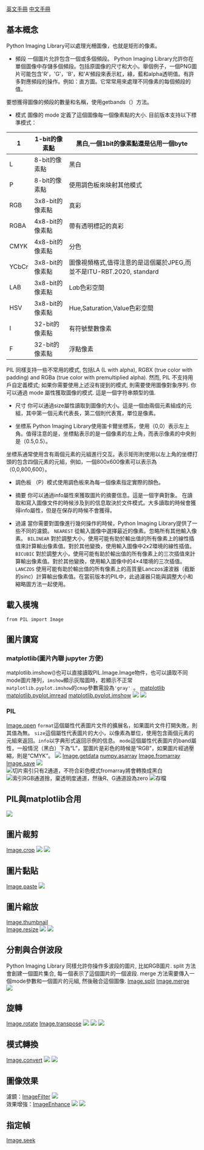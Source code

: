 [英文手冊](https://pillow.readthedocs.io)
[中文手冊](https://pillow-zh-cn.readthedocs.io/zh_CN/latest/index.html)

## 基本概念 ##
Python Imaging Library可以處理光柵圖像，也就是矩形的像素。

- 頻段
一個圖片允許包含一個或多個頻段。 Python Imaging Library允許你在單個圖像中存儲多個頻段。包括原圖像的尺寸和大小。舉個例子，一個PNG圖片可能包含'R'，'G'，'B'，和'A'頻段來表示紅，綠，藍和alpha透明值。有許多對應頻段的操作。例如：直方圖。它常常用來處理不同像素的每個頻段的值。

要想獲得圖像的頻段的數量和名稱，使用getbands（）方法。

- 模式
圖像的 mode 定義了這個圖像每一個像素點的大小. 目前版本支持以下標準模式：

| 1     | 1-bit的像素點   | 黑白,一個1bit的像素點還是佔用一個byte                        |
| ----- | --------------- | ------------------------------------------------------------ |
| L     | 8-bit的像素點   | 黑白                                                         |
| P     | 8-bit的像素點   | 使用調色板來映射其他模式                                     |
| RGB   | 3x8-bit的像素點 | 真彩                                                         |
| RGBA  | 4x8-bit的像素點 | 帶有透明標記的真彩                                           |
| CMYK  | 4x8-bit的像素點 | 分色                                                         |
| YCbCr | 3x8-bit的像素點 | 圖像視頻格式,值得注意的是這個屬於JPEG,而並不是ITU-RBT.2020, standard |
| LAB   | 3x8-bit的像素點 | L*a*b色彩空間                                                |
| HSV   | 3x8-bit的像素點 | Hue,Saturation,Value色彩空間                                 |
| I     | 32-bit的像素點  | 有符號整數像素                                               |
| F     | 32-bit的像素點  | 浮點像素                                                     |

PIL 同樣支持一些不常用的模式, 包括LA (L with alpha), RGBX (true color with padding) and RGBa (true color with premultiplied alpha). 然而, PIL 不支持用戶自定義模式; 如果你需要使用上述沒有提到的模式, 則需要使用圖像對象序列.
你可以通過 mode 屬性獲取圖像的模式. 這是一個字符串類型的值.

- 尺寸
你可以通過size屬性讀取到圖像的大小。這是一個由兩個元素組成的元組，其中第一個元素代表長，第二個則代表寬，單位是像素。

- 坐標系
Python Imaging Library使用笛卡爾坐標系，使用（0,0）表示左上角。值得注意的是，坐標點表示的是一個像素的左上角，而表示像素的中央則是（0.5,0.5）。

坐標系通常使用含有兩個元素的元組進行交互。表示矩形則使用以左上角的坐標打頭的包含四個元素的元組，例如，一個800x600像素可以表示為（0,0,800,600）。

- 調色板
（P）模式使用調色板來為每一個像素指定實際的顏色。

- 摘要
你可以通過info屬性來獲取圖片的摘要信息。這是一個字典對象。
在讀取和寫入圖像文件的時候涉及到的信息取決於文件模式。大多讀取的時候會獲得info屬性，但是在保存的時候不會獲得。

- 過濾
當你需要對圖像進行幾何操作的時候，Python Imaging Library提供了一些不同的濾鏡。
`NEAREST`
從輸入圖像中選擇最近的像素。忽略所有其他輸入像素。
`BILINEAR`
對於調整大小，使用可能有助於輸出值的所有像素上的線性插值來計算輸出像素值。對於其他變換，使用輸入圖像中2x2環境的線性插值。
`BICUBIC`
對於調整大小，使用可能有助於輸出值的所有像素上的三次插值來計算輸出像素值。對於其他變換，使用輸入圖像中的4×4環境的三次插值。
`LANCZOS`
使用可能有助於輸出值的所有像素上的高質量Lanczos濾波器（截斷的sinc）計算輸出像素值。在當前版本的PIL中，此過濾器只能與調整大小和縮略圖方法一起使用。

## 載入模塊 ##
`from PIL import Image`

## 圖片讀寫 ##
### matplotlib(圖片內聯 jupyter 方便) ###
matplotlib.imshow()也可以直接讀取PIL.Image.Image物件，也可以讀取不同mode圖片陣列，`imshow`顯示灰階圖時，若顯示不正常`matplotlib.pyplot.imshow`的`cmap`參數需設為`'gray' `。
[matplotlib](https://www.jianshu.com/p/adb3bdcfd887)
[matplotlib.pyplot.imread](https://matplotlib.org/api/_as_gen/matplotlib.pyplot.imread.html)
[matplotlib.pyplot.imshow](https://matplotlib.org/api/_as_gen/matplotlib.pyplot.imshow.html#matplotlib.pyplot.imshow)
![](https://upload-images.jianshu.io/upload_images/13539817-81aeed30a1b8274b.png?imageMogr2/auto-orient/strip%7CimageView2/2/w/1240)     ![](https://upload-images.jianshu.io/upload_images/13539817-10d91bc51c1a63ca.png?imageMogr2/auto-orient/strip%7CimageView2/2/w/1240)

### PIL ###
[Image.open](https://pillow.readthedocs.io/en/stable/reference/Image.html#PIL.Image.open)
`format`這個屬性代表圖片文件的擴展名，如果圖片文件打開失敗，則其值為無。 `size`這個屬性代表圖片的大小，以像素為單位，使用包含兩個元素的元組來返回。`info`以字典形式返回示例的信息。 `mode`這個屬性代表圖片的band屬性，一般情況（黑白）下為“L”，當圖片是彩色的時候是“RGB”，如果圖片經過壓縮，則是“CMYK”。
![](https://upload-images.jianshu.io/upload_images/13539817-138b8641a7e9a53c.png?imageMogr2/auto-orient/strip%7CimageView2/2/w/1240)
[Image.getdata](https://pillow.readthedocs.io/en/stable/reference/Image.html#PIL.Image.Image.getdata)
[numpy.asarray](https://docs.scipy.org/doc/numpy/reference/generated/numpy.asarray.html)
[Image.fromarray](https://pillow.readthedocs.io/en/stable/reference/Image.html#PIL.Image.fromarray)
[Image.save](https://pillow.readthedocs.io/en/stable/reference/Image.html#PIL.Image.Image.save)
![](https://upload-images.jianshu.io/upload_images/13539817-d757d7eaad8ce283.png?imageMogr2/auto-orient/strip%7CimageView2/2/w/1240)    ![切片索引只有2通道，不符合彩色模式fromarray將會轉換成黑白](https://upload-images.jianshu.io/upload_images/13539817-6ab096037729e033.png?imageMogr2/auto-orient/strip%7CimageView2/2/w/1240)    ![索引RGB通道捨，棄透明度通道，然後R、G通道設為zero](https://upload-images.jianshu.io/upload_images/13539817-e51d65c771261296.png?imageMogr2/auto-orient/strip%7CimageView2/2/w/1240)    ![存檔](https://upload-images.jianshu.io/upload_images/13539817-97bef4359d8c70bb.png?imageMogr2/auto-orient/strip%7CimageView2/2/w/1240)

## PIL與matplotlib合用 ##
![](https://upload-images.jianshu.io/upload_images/13539817-ac8d635456cc4945.png?imageMogr2/auto-orient/strip%7CimageView2/2/w/1240)

## 圖片裁剪 ##
[Image.crop](https://pillow.readthedocs.io/en/stable/reference/Image.html#PIL.Image.Image.crop)
![](https://upload-images.jianshu.io/upload_images/13539817-962b46e25ad76b50.png?imageMogr2/auto-orient/strip%7CimageView2/2/w/1240)     ![](https://upload-images.jianshu.io/upload_images/13539817-0e4ceb26a41b0810.png?imageMogr2/auto-orient/strip%7CimageView2/2/w/1240)

## 圖片黏貼 ##
[Image.paste](https://pillow.readthedocs.io/en/stable/reference/Image.html#PIL.Image.Image.paste)
![](https://upload-images.jianshu.io/upload_images/13539817-6330390ef8e02a94.png?imageMogr2/auto-orient/strip%7CimageView2/2/w/1240)

## 圖片縮放 ##
[Image.thumbnail](https://pillow.readthedocs.io/en/stable/reference/Image.html#PIL.Image.Image.thumbnail)     
[Image.resize](https://pillow.readthedocs.io/en/stable/reference/Image.html#PIL.Image.Image.resize)
![](https://upload-images.jianshu.io/upload_images/13539817-c1fe40ed8abc1f23.png?imageMogr2/auto-orient/strip%7CimageView2/2/w/1240)    ![](https://upload-images.jianshu.io/upload_images/13539817-3ea20647249bb4a3.png?imageMogr2/auto-orient/strip%7CimageView2/2/w/1240)

## 分割與合併波段 ##
Python Imaging Library 同樣允許你操作多波段的圖片, 比如RGB圖片. split 方法會創建一個圖片集合, 每一個表示了這個圖片的一個波段. merge 方法需要傳入一個mode參數和一個圖片的元組, 然後融合這個圖像.
[Image.split](https://pillow.readthedocs.io/en/stable/reference/Image.html#PIL.Image.Image.split)
[Image.merge](https://pillow.readthedocs.io/en/stable/reference/Image.html#PIL.Image.merge)    
![](https://upload-images.jianshu.io/upload_images/13539817-e7c3ae36c8cfbab2.png?imageMogr2/auto-orient/strip%7CimageView2/2/w/1240)

## 旋轉 ##
[Image.rotate](https://pillow.readthedocs.io/en/stable/reference/Image.html#PIL.Image.Image.rotate)
[Image.transpose](https://pillow.readthedocs.io/en/stable/reference/Image.html#PIL.Image.Image.transpose)
![](https://upload-images.jianshu.io/upload_images/13539817-248070be48f83cb9.png?imageMogr2/auto-orient/strip%7CimageView2/2/w/1240) ![](https://upload-images.jianshu.io/upload_images/13539817-86ff91cf87172961.png?imageMogr2/auto-orient/strip%7CimageView2/2/w/1240)    ![](https://upload-images.jianshu.io/upload_images/13539817-936c86795d743a43.png?imageMogr2/auto-orient/strip%7CimageView2/2/w/1240)

## 模式轉換 ##
[Image.convert](https://pillow.readthedocs.io/en/stable/reference/Image.html#PIL.Image.Image.convert)
![](https://upload-images.jianshu.io/upload_images/13539817-8189b56f09ceaa34.png?imageMogr2/auto-orient/strip%7CimageView2/2/w/1240)    ![](https://upload-images.jianshu.io/upload_images/13539817-60efa1336409f684.png?imageMogr2/auto-orient/strip%7CimageView2/2/w/1240)

## 圖像效果 ##
濾鏡：[ImageFilter](https://pillow.readthedocs.io/en/stable/reference/ImageFilter.html)
![](https://upload-images.jianshu.io/upload_images/13539817-1aee07b4b570d6e8.png?imageMogr2/auto-orient/strip%7CimageView2/2/w/1240)    
效果增強：[ImageEnhance](https://pillow.readthedocs.io/en/stable/reference/ImageEnhance.html)
![](https://upload-images.jianshu.io/upload_images/13539817-d18637e1d6f2c149.png?imageMogr2/auto-orient/strip%7CimageView2/2/w/1240)   ![](https://upload-images.jianshu.io/upload_images/13539817-41c7df09a2402395.png?imageMogr2/auto-orient/strip%7CimageView2/2/w/1240)

## 指定幀 ##
[Image.seek](https://pillow.readthedocs.io/en/stable/reference/Image.html#PIL.Image.Image.seek)
